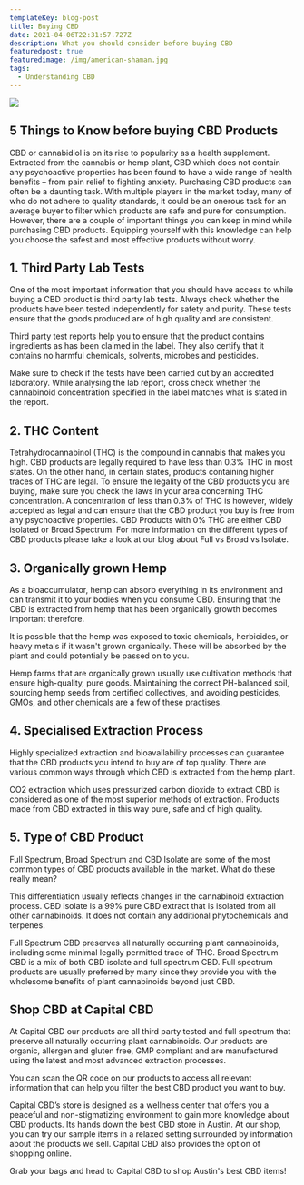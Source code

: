 ```yaml
---
templateKey: blog-post
title: Buying CBD
date: 2021-04-06T22:31:57.727Z
description: What you should consider before buying CBD
featuredpost: true
featuredimage: /img/american-shaman.jpg
tags:
  - Understanding CBD
---
```

![](/img/american-shaman.jpg)

## 5 Things to Know before buying CBD Products

CBD or cannabidiol is on its rise to popularity as a health supplement. Extracted from the cannabis or hemp plant, CBD which does not contain any psychoactive properties has been found to have a wide range of health benefits – from pain relief to fighting anxiety.  Purchasing CBD products can often be a daunting task. With multiple players in the market today, many of who do not adhere to quality standards, it could be an onerous task for an average buyer to filter which products are safe and pure for consumption.  However, there are a couple of important things you can keep in mind while purchasing CBD products. Equipping yourself with this knowledge can help you choose the safest and most effective products without worry.

## 1.  Third Party Lab Tests

One of the most important information that you should have access to while buying a CBD product is third party lab tests. Always check whether the products have been tested independently for safety and purity. These tests ensure that the goods produced are of high quality and are consistent.

Third party test reports help you to ensure that the product contains ingredients as has been claimed in the label. They also certify that it contains no harmful chemicals, solvents, microbes and pesticides.

Make sure to check if the tests have been carried out by an accredited laboratory. While analysing the lab report, cross check whether the cannabinoid concentration specified in the label matches what is stated in the report.

## 2. THC Content

Tetrahydrocannabinol (THC) is the compound in cannabis that makes you high. CBD products are legally required to have less than 0.3% THC in most states. On the other hand, in certain states, products containing higher traces of THC are legal. To ensure the legality of the CBD products you are buying, make sure you check the laws in your area concerning THC concentration.  A concentration of less than 0.3% of THC is however, widely accepted as legal and can ensure that the CBD product you buy is free from any psychoactive properties.   CBD Products with 0% THC are either CBD isolated or Broad Spectrum.  For more information on the different types of CBD products please take a look at our blog about Full vs Broad vs Isolate.

## 3. Organically grown Hemp 

As a bioaccumulator, hemp can absorb everything in its environment and can transmit it to your bodies when you consume CBD. Ensuring that the CBD is extracted from hemp that has been organically growth becomes important therefore.

It is possible that the hemp was exposed to toxic chemicals, herbicides, or heavy metals if it wasn't grown organically. These will be absorbed by the plant and could potentially be passed on to you.

Hemp farms that are organically grown usually use cultivation methods that ensure high-quality, pure goods. Maintaining the correct PH-balanced soil, sourcing hemp seeds from certified collectives, and avoiding pesticides, GMOs, and other chemicals are a few of these practises.  

## 4. Specialised Extraction Process

Highly specialized extraction and bioavailability processes can guarantee that the CBD products you intend to buy are of top quality. There are various common ways through which CBD is extracted from the hemp plant.

CO2 extraction which uses pressurized carbon dioxide to extract CBD is considered as one of the most superior methods of extraction. Products made from CBD extracted in this way pure, safe and of high quality. 

## 5. Type of CBD Product

Full Spectrum, Broad Spectrum and CBD Isolate are some of the most common types of CBD products available in the market. What do these really mean?

This differentiation usually reflects changes in the cannabinoid extraction process.  CBD isolate is a 99% pure CBD extract that is isolated from all other cannabinoids. It does not contain any additional phytochemicals and terpenes.

Full Spectrum CBD preserves all naturally occurring plant cannabinoids, including some minimal legally permitted trace of THC. Broad Spectrum CBD is a mix of both CBD isolate and full spectrum CBD. Full spectrum products are usually preferred by many since they provide you with the wholesome benefits of plant cannabinoids beyond just CBD. 

## Shop CBD at Capital CBD

At Capital CBD our products are all third party tested and full spectrum that preserve all naturally occurring plant cannabinoids. Our products are organic, allergen and gluten free, GMP compliant and are manufactured using the latest and most advanced extraction processes.

You can scan the QR code on our products to access all relevant information that can help you filter the best CBD product you want to buy.

Capital CBD’s store is designed as a wellness center that offers you a peaceful and non-stigmatizing environment to gain more knowledge about CBD products. Its hands down the best CBD store in Austin. At our shop, you can try our sample items in a relaxed setting surrounded by information about the products we sell. Capital CBD also provides the option of shopping online.

Grab your bags and head to Capital CBD to shop Austin's best CBD items!